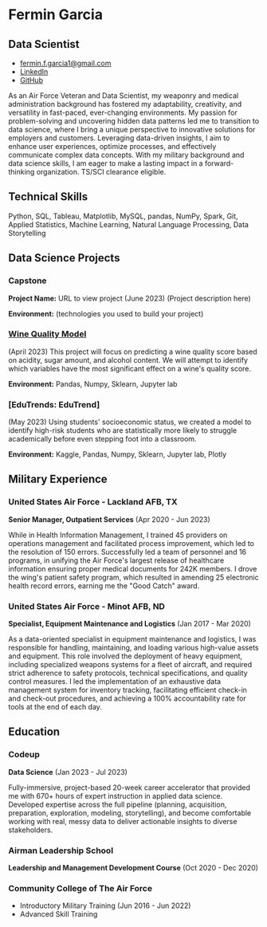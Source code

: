 # Fermin Garcia 
## Data Scientist
- fermin.f.garcia1@gmail.com
- [LinkedIn](linkedin.com/fermingarcia1)
- [GitHub](github.com/FerminGarcia)

As an Air Force Veteran and Data Scientist, my weaponry and medical administration background has fostered my adaptability, creativity, and versatility in fast-paced, ever-changing environments. My passion for problem-solving and uncovering hidden data patterns led me to transition to data science, where I bring a unique perspective to innovative solutions for employers and customers. Leveraging data-driven insights, I aim to enhance user experiences, optimize processes, and effectively communicate complex data concepts. With my military background and data science skills, I am eager to make a lasting impact in a forward-thinking organization. TS/SCI clearance eligible.

## Technical Skills

Python, SQL, Tableau, Matplotlib, MySQL, pandas, NumPy, Spark, Git, Applied Statistics, Machine Learning, Natural Language Processing, Data Storytelling 

## Data Science Projects

### Capstone
**Project Name:** URL to view project (June 2023)
(Project description here)

**Environment:** (technologies you used to build your project)

### [Wine Quality Model](https://github.com/Wine-qualitity/wine-qualitiy-model)
(April 2023)
This project will focus on predicting a wine quality score based on acidity, sugar amount, and alcohol content. We will attempt to identify which variables have the most significant effect on a wine's quality score.

**Environment:** Pandas, Numpy, Sklearn, Jupyter lab

### [EduTrends: EduTrend]
(May 2023)
Using students' socioeconomic status, we created a model to identify high-risk students who are statistically more likely to struggle academically before even stepping foot into a classroom.

**Environment:** Kaggle, Pandas, Numpy, Sklearn, Jupyter lab, Plotly

## Military Experience

### United States Air Force - Lackland AFB, TX
**Senior Manager, Outpatient Services** (Apr 2020 - Jun 2023)

While in Health Information Management, I trained 45 providers on operations management and facilitated process improvement, which led to the resolution of 150 errors. Successfully led a team of personnel and 16 programs, in unifying the Air Force's largest release of healthcare information ensuring proper medical documents for 242K members. I drove the wing's patient safety program, which resulted in amending 25 electronic health record errors, earning me the "Good Catch" award.

### United States Air Force - Minot AFB, ND
**Specialist, Equipment Maintenance and Logistics** (Jan 2017 - Mar 2020)

As a data-oriented specialist in equipment maintenance and logistics, I was responsible for handling, maintaining, and loading various high-value assets and equipment. This role involved the deployment of heavy equipment, including specialized weapons systems for a fleet of aircraft, and required strict adherence to safety protocols, technical specifications, and quality control measures. I led the implementation of an exhaustive data management system for inventory tracking, facilitating efficient check-in and check-out procedures, and achieving a 100% accountability rate for tools at the end of each day.

## Education

### Codeup
**Data Science** (Jan 2023 - Jul 2023)

Fully-immersive, project-based 20-week career accelerator that provided me with 670+ hours of expert instruction in applied data science. Developed expertise across the full pipeline (planning, acquisition, preparation, exploration, modeling, storytelling), and become comfortable working with real, messy data to deliver actionable insights to diverse stakeholders.

### Airman Leadership School
**Leadership and Management Development Course** (Oct 2020 - Dec 2020)

### Community College of The Air Force
- Introductory Military Training (Jun 2016 - Jun 2022)
- Advanced Skill Training 


